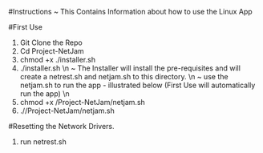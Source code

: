 #Instructions
~ This Contains Information about how to use the Linux App

#First Use
1. Git Clone the Repo
2. Cd Project-NetJam
3. chmod +x ./installer.sh 
4. ./installer.sh
\n
~ The Installer will install the pre-requisites and will create a netrest.sh and netjam.sh to this directory.
\n
~ use the netjam.sh to run the app - illustrated below (First Use will automatically run the app)
\n
5. chmod +x  <path to Project-NetJam>/Project-NetJam/netjam.sh 
6. ./<path to Project-NetJam>/Project-NetJam/netjam.sh

#Resetting the Network Drivers.
1. run netrest.sh